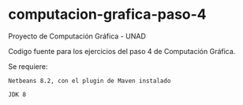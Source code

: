 # computacion-grafica-paso-4

Proyecto de Computación Gráfica - UNAD

Codigo fuente para los ejercicios del paso 4 de Computación Gráfica.

Se requiere:

    Netbeans 8.2, con el plugin de Maven instalado

    JDK 8
